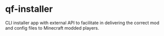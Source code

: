 # qf-installer
CLI installer app with external API to facilitate in delivering the correct mod and config files to Minecraft modded players.
